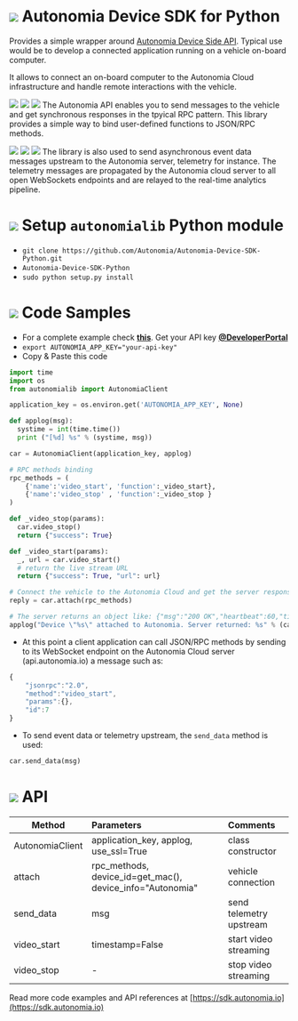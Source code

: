 # ![](https://storage.googleapis.com/material-icons/external-assets/v4/icons/svg/ic_info_outline_black_24px.svg) Autonomia Device SDK for Python
Provides a simple wrapper around [Autonomia Device Side API](http://www.autonomia.io). Typical use would be to develop a connected application running on a vehicle on-board computer.

It allows to connect an on-board computer to the Autonomia Cloud infrastructure and handle remote interactions with the vehicle.

![](https://storage.googleapis.com/material-icons/external-assets/v4/icons/svg/ic_cloud_black_24px.svg) ![](https://storage.googleapis.com/material-icons/external-assets/v4/icons/svg/ic_arrow_forward_black_24px.svg) ![](https://storage.googleapis.com/material-icons/external-assets/v4/icons/svg/ic_directions_car_black_24px.svg) 
The Autonomia API enables you to send messages to the vehicle and get synchronous responses in the tpyical RPC pattern. This library provides a simple way to bind user-defined functions to JSON/RPC methods.

![](https://storage.googleapis.com/material-icons/external-assets/v4/icons/svg/ic_cloud_black_24px.svg) ![](https://storage.googleapis.com/material-icons/external-assets/v4/icons/svg/ic_arrow_back_black_24px.svg) ![](https://storage.googleapis.com/material-icons/external-assets/v4/icons/svg/ic_directions_car_black_24px.svg) 
The library is also used to send asynchronous event data messages upstream to the Autonomia server, telemetry for instance. The telemetry messages are propagated by the Autonomia cloud server to all open WebSockets endpoints and are relayed to the real-time analytics pipeline.


# ![](https://storage.googleapis.com/material-icons/external-assets/v4/icons/svg/ic_phonelink_setup_black_24px.svg) Setup `autonomialib` Python module
- `git clone https://github.com/Autonomia/Autonomia-Device-SDK-Python.git`
- `Autonomia-Device-SDK-Python` 
- `sudo python setup.py install`

# ![](https://storage.googleapis.com/material-icons/external-assets/v4/icons/svg/ic_code_black_24px.svg) Code Samples
- For a complete example check [**this**](https://github.com/Autonomia/Autonomia-Device-Sample-RPI). Get your API key [**@DeveloperPortal**](https://developer.autonomia.io)
- `export AUTONOMIA_APP_KEY="your-api-key"`
- Copy & Paste this code
```python
import time
import os
from autonomialib import AutonomiaClient

application_key = os.environ.get('AUTONOMIA_APP_KEY', None)

def applog(msg):
  systime = int(time.time())
  print ("[%d] %s" % (systime, msg))

car = AutonomiaClient(application_key, applog)

# RPC methods binding
rpc_methods = (  
    {'name':'video_start', 'function':_video_start},
    {'name':'video_stop' , 'function':_video_stop }
)

def _video_stop(params):
  car.video_stop()
  return {"success": True}  

def _video_start(params):
  _, url = car.video_start()
  # return the live stream URL
  return {"success": True, "url": url}  

# Connect the vehicle to the Autonomia Cloud and get the server response:
reply = car.attach(rpc_methods)

# The server returns an object like: {"msg":"200 OK","heartbeat":60,"timestamp":1441405206}
applog("Device \"%s\" attached to Autonomia. Server returned: %s" % (car.device_id, reply))
```

- At this point a client application can call JSON/RPC methods by sending to its WebSocket endpoint on the Autonomia Cloud server (api.autonomia.io) a message such as:
```javascript
{
    "jsonrpc":"2.0",
    "method":"video_start",
    "params":{},
    "id":7
}
```

- To send event data or telemetry upstream, the `send_data` method is used:
```python
car.send_data(msg)
```

# ![](https://storage.googleapis.com/material-icons/external-assets/v4/icons/svg/ic_verified_user_black_24px.svg) API
| Method          | Parameters                                                | Comments                |
| ----            |:----                                                      |:-----                   |
| AutonomiaClient | application_key, applog, use_ssl=True                     | class constructor       |
| attach          | rpc_methods, device_id=get_mac(), device_info="Autonomia" | vehicle connection      |
| send_data       | msg                                                       | send telemetry upstream |
| video_start     | timestamp=False                                           | start video streaming   |
| video_stop      | -                                                         | stop video streaming    |

Read more code examples and API references at [https://sdk.autonomia.io](https://sdk.autonomia.io)
